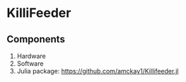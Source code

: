 # KilliFeeder

## Components
1) Hardware
2) Software
3) Julia package: https://github.com/amckay1/Killifeeder.jl



